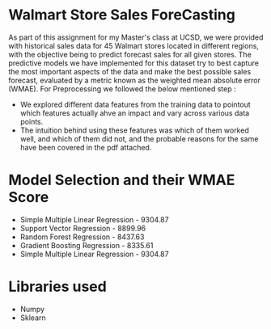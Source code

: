 # Walmart Store Sales ForeCasting
As part of this assignment for my Master's class at UCSD, we were provided with historical sales data for 45 Walmart stores
located in different regions, with the objective being to predict forecast sales for all given stores.
The predictive models we have implemented for this dataset try to best capture the most important aspects of the data and make the best possible sales forecast, evaluated by a metric known as the weighted mean absolute error (WMAE).
For Preprocessing we followed the below mentioned step :
* We explored different data features from the training data to pointout which features actually ahve an impact and vary across various data points.
* The intuition behind using these features was which of them worked well, and which of them did not, and the probable reasons for the same have been covered in the pdf attached.
# Model Selection and their WMAE Score
* Simple Multiple Linear Regression - 9304.87
* Support Vector Regression - 8899.96
* Random Forest Regression - 8437.63
* Gradient Boosting Regression - 8335.61
* Simple Multiple Linear Regression - 9304.87
# Libraries used
* Numpy
* Sklearn
